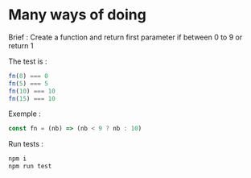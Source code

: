 # Many ways of doing

Brief : Create a function and return first parameter if between 0 to 9 or
return 1

The test is :

```javascript
fn(0) === 0
fn(5) === 5
fn(10) === 10
fn(15) === 10
```

Exemple :

```javascript
const fn = (nb) => (nb < 9 ? nb : 10)
```

Run tests :

```bash
npm i
npm run test
```
